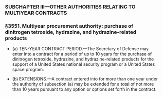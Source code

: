 ### SUBCHAPTER III—OTHER AUTHORITIES RELATING TO MULTIYEAR CONTRACTS

### §3551. Multiyear procurement authority: purchase of dinitrogen tetroxide, hydrazine, and hydrazine-related products
* (a) TEN-YEAR CONTRACT PERIOD.—The Secretary of Defense may enter into a contract for a period of up to 10 years for the purchase of dinitrogen tetroxide, hydrazine, and hydrazine-related products for the support of a United States national security program or a United States space program.

* (b) EXTENSIONS.—A contract entered into for more than one year under the authority of subsection (a) may be extended for a total of not more than 10 years pursuant to any option or options set forth in the contract.